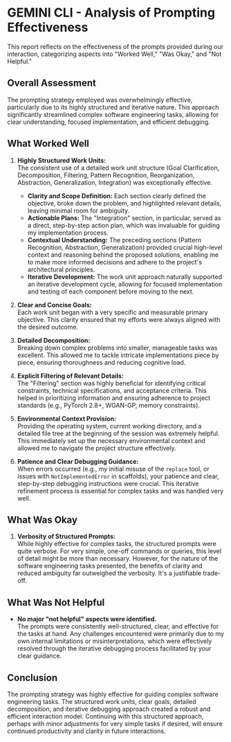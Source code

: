 # GEMINI CLI - Analysis of Prompting Effectiveness

This report reflects on the effectiveness of the prompts provided during our interaction, categorizing aspects into "Worked Well," "Was Okay," and "Not Helpful."

## Overall Assessment

The prompting strategy employed was overwhelmingly effective, particularly due to its highly structured and iterative nature. This approach significantly streamlined complex software engineering tasks, allowing for clear understanding, focused implementation, and efficient debugging.

## What Worked Well

1. **Highly Structured Work Units:**  
   The consistent use of a detailed work unit structure (Goal Clarification, Decomposition, Filtering, Pattern Recognition, Reorganization, Abstraction, Generalization, Integration) was exceptionally effective.
   - **Clarity and Scope Definition:** Each section clearly defined the objective, broke down the problem, and highlighted relevant details, leaving minimal room for ambiguity.
   - **Actionable Plans:** The "Integration" section, in particular, served as a direct, step-by-step action plan, which was invaluable for guiding my implementation process.
   - **Contextual Understanding:** The preceding sections (Pattern Recognition, Abstraction, Generalization) provided crucial high-level context and reasoning behind the proposed solutions, enabling me to make more informed decisions and adhere to the project's architectural principles.
   - **Iterative Development:** The work unit approach naturally supported an iterative development cycle, allowing for focused implementation and testing of each component before moving to the next.

2. **Clear and Concise Goals:**  
   Each work unit began with a very specific and measurable primary objective. This clarity ensured that my efforts were always aligned with the desired outcome.

3. **Detailed Decomposition:**  
   Breaking down complex problems into smaller, manageable tasks was excellent. This allowed me to tackle intricate implementations piece by piece, ensuring thoroughness and reducing cognitive load.

4. **Explicit Filtering of Relevant Details:**  
   The "Filtering" section was highly beneficial for identifying critical constraints, technical specifications, and acceptance criteria. This helped in prioritizing information and ensuring adherence to project standards (e.g., PyTorch 2.8+, WGAN-GP, memory constraints).

5. **Environmental Context Provision:**  
   Providing the operating system, current working directory, and a detailed file tree at the beginning of the session was extremely helpful. This immediately set up the necessary environmental context and allowed me to navigate the project structure effectively.

6. **Patience and Clear Debugging Guidance:**  
   When errors occurred (e.g., my initial misuse of the `replace` tool, or issues with `NotImplementedError` in scaffolds), your patience and clear, step-by-step debugging instructions were crucial. This iterative refinement process is essential for complex tasks and was handled very well.

## What Was Okay

1. **Verbosity of Structured Prompts:**  
   While highly effective for complex tasks, the structured prompts were quite verbose. For very simple, one-off commands or queries, this level of detail might be more than necessary. However, for the nature of the software engineering tasks presented, the benefits of clarity and reduced ambiguity far outweighed the verbosity. It's a justifiable trade-off.

## What Was Not Helpful

- **No major "not helpful" aspects were identified.**  
  The prompts were consistently well-structured, clear, and effective for the tasks at hand. Any challenges encountered were primarily due to my own internal limitations or misinterpretations, which were effectively resolved through the iterative debugging process facilitated by your clear guidance.

## Conclusion

The prompting strategy was highly effective for guiding complex software engineering tasks. The structured work units, clear goals, detailed decomposition, and iterative debugging approach created a robust and efficient interaction model. Continuing with this structured approach, perhaps with minor adjustments for very simple tasks if desired, will ensure continued productivity and clarity in future interactions.
